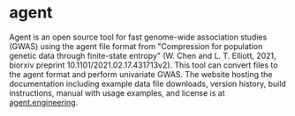 # agent
Agent is an open source tool for fast genome-wide association studies (GWAS) using the agent file format from "Compression for population genetic data through finite-state entropy" (W. Chen and L. T. Elliott, 2021, biorxiv preprint 10.1101/2021.02.17.431713v2). This tool can convert files to the agent format and perform univariate GWAS.
The website hosting the documentation including example data file downloads, version history, build instructions, manual with usage examples, and license is at [agent.engineering](https://agent.engineering).
